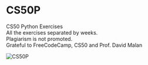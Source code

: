 # CS50P
CS50 Python Exercises <br/>
All the exercises separated by weeks. <br/>
Plagiarism is not promoted. <br/>
Grateful to FreeCodeCamp, CS50 and Prof. David Malan <br/>

![CS50P](https://github.com/user-attachments/assets/dc74d0df-63cd-4d7e-a4c5-e3bdde6aff36)

